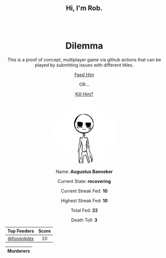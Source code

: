 <h2 align="center">Hi, I'm Rob.</h2>

<br>
<br>

<h1 align="center">
Dilemma
</h1>

<p align="center">
This is a proof of concept, multiplayer game via github actions that can be played by submitting issues with different titles.
</p>

<p align="center">
<a href=https://github.com/foogolplex/foogolplex/issues/new?title=feed&body=just+click+submit+and+feed+they+will>Feed Him</a>
</p>
<p align="center"> OR... </p>
<p align="center">
<a href=https://github.com/foogolplex/foogolplex/issues/new?title=kill&body=just+click+submit+and+they+will+die+but+be+warned+that+you+will+be+revoked+from+your+privileges>Kill Him?</a>
</p>

<p align="center">
<img src="https://github.com/foogolplex/foogolplex/blob/main/recovering.gif" width="200" height="200" style="border-top-left-radius: 50% 50%; border-top-right-radius: 50% 50%; border-bottom-right-radius: 50% 50%; border-bottom-left-radius: 50% 50%;">
</img>
</p>

<p align="center">
Name: <b>Augustus Banneker</b>
</p>

<p align="center">
Current State: <b>recovering</b>
</p>

<p align="center">
Current Streak Fed: <b>10</b>
</p>

<p align="center">
Highest Streak Fed: <b>10</b>
</p>

<p align="center">
Total Fed: <b>22</b>
</p>

<p align="center">
Death Toll: <b>3</b>
</p>


| Top Feeders | Score |
| :-: | :-: |
| [@foogolplex](https://github.com/foogolplex/) | 10 |

| Murderers |
| :-: |